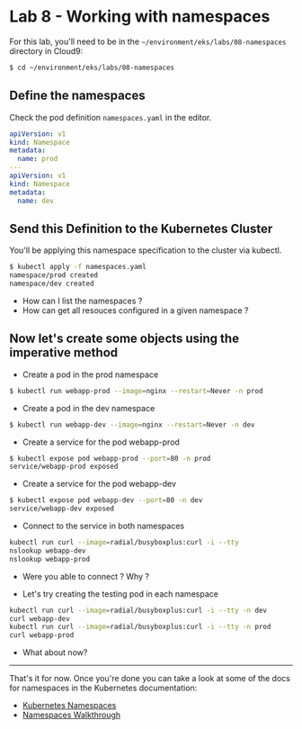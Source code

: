 # Lab 8 - Working with namespaces

For this lab, you'll need to be in the `~/environment/eks/labs/08-namespaces` directory in Cloud9:

```bash
$ cd ~/environment/eks/labs/08-namespaces
```

## Define the namespaces

Check the pod definition `namespaces.yaml` in the editor.

```yaml
apiVersion: v1
kind: Namespace
metadata:
  name: prod
---
apiVersion: v1
kind: Namespace
metadata:
  name: dev
```

## Send this Definition to the Kubernetes Cluster

You'll be applying this namespace specification to the cluster via kubectl.

```bash
$ kubectl apply -f namespaces.yaml
namespace/prod created
namespace/dev created
```
- How can I list the namespaces ? 
- How can get all resouces configured in a given namespace ?

## Now let's create some objects using the imperative method

- Create a  pod in the prod namespace
```bash
$ kubectl run webapp-prod --image=nginx --restart=Never -n prod
```

- Create a pod in the dev namespace
```bash
$ kubectl run webapp-dev --image=nginx --restart=Never -n dev
```

- Create a service for the pod webapp-prod
```bash
$ kubectl expose pod webapp-prod --port=80 -n prod
service/webapp-prod exposed
```

- Create a service for the pod webapp-dev
```bash
$ kubectl expose pod webapp-dev --port=80 -n dev
service/webapp-dev exposed
```

- Connect to the service in both namespaces
```bash
kubectl run curl --image=radial/busyboxplus:curl -i --tty
nslookup webapp-dev
nslookup webapp-prod
```
- Were you able to connect ? Why ?

- Let's try creating the testing pod in each namespace
```bash
kubectl run curl --image=radial/busyboxplus:curl -i --tty -n dev
curl webapp-dev
kubectl run curl --image=radial/busyboxplus:curl -i --tty -n prod
curl webapp-prod
```

- What about now?

---

That's it for now. Once you're done you can take a look at some of the docs for namespaces in the Kubernetes documentation:

- [Kubernetes Namespaces](https://kubernetes.io/docs/concepts/overview/working-with-objects/namespaces/)
- [Namespaces Walkthrough](https://kubernetes.io/docs/tasks/administer-cluster/namespaces-walkthrough)
